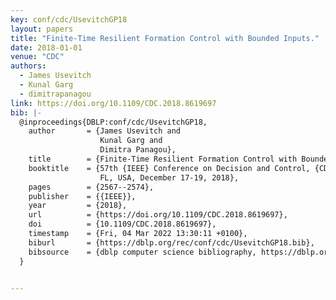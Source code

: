 ```yaml
---
key: conf/cdc/UsevitchGP18
layout: papers
title: "Finite-Time Resilient Formation Control with Bounded Inputs."
date: 2018-01-01
venue: "CDC"
authors:
  - James Usevitch
  - Kunal Garg
  - dimitrapanagou
link: https://doi.org/10.1109/CDC.2018.8619697
bib: |-
  @inproceedings{DBLP:conf/cdc/UsevitchGP18,
    author       = {James Usevitch and
                    Kunal Garg and
                    Dimitra Panagou},
    title        = {Finite-Time Resilient Formation Control with Bounded Inputs},
    booktitle    = {57th {IEEE} Conference on Decision and Control, {CDC} 2018, Miami,
                    FL, USA, December 17-19, 2018},
    pages        = {2567--2574},
    publisher    = {{IEEE}},
    year         = {2018},
    url          = {https://doi.org/10.1109/CDC.2018.8619697},
    doi          = {10.1109/CDC.2018.8619697},
    timestamp    = {Fri, 04 Mar 2022 13:30:11 +0100},
    biburl       = {https://dblp.org/rec/conf/cdc/UsevitchGP18.bib},
    bibsource    = {dblp computer science bibliography, https://dblp.org}
  }


---
```

